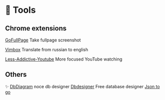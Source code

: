 # 🔭 Tools

## Chrome extensions
[GoFullPage](https://gofullpage.com/) Take fullpage screenshot

[Vimbox](https://chrome.google.com/webstore/detail/vimbox-переводчик-от-skye/heeikiohkfkolhmdodhcjdklofmhmmhn) Translate from russian to english

[Less-Addictive-Youtube](https://chrome.google.com/webstore/detail/less-addictive-youtube/olhmbgdbpfpkpejldoihajphhilpdnle) More focused YouTube watching

## Others
✨ [DbDiagram](https://dbdiagram.io/) noce db designer
[Dbdesigner](https://app.dbdesigner.net/designer) Free database designer
[Json to go](https://mholt.github.io/json-to-go/)
